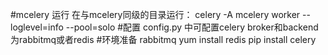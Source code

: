 #mcelery 运行
在与mcelery同级的目录运行：
celery -A mcelery worker --loglevel=info --pool=solo
#配置
config.py 中可配置celery broker和backend为rabbitmq或者redis
#环境准备
rabbitmq
yum install redis
pip install celery
